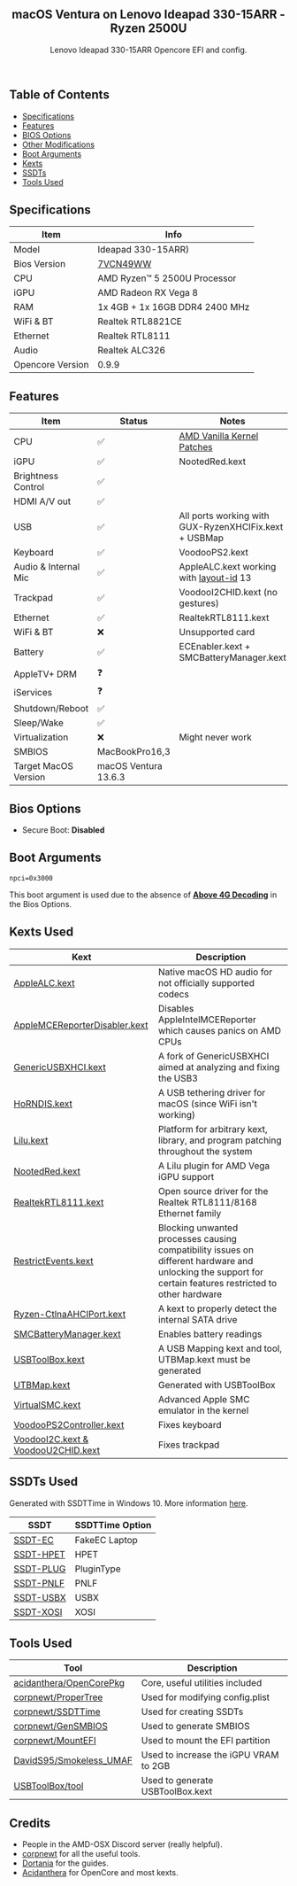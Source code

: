 <p align="center">
 <h2 align="center">macOS Ventura on Lenovo Ideapad 330-15ARR - Ryzen 2500U</h2>
 <p align="center">Lenovo Ideapad 330-15ARR Opencore EFI and config.</p>
</p>
<p align="center"><img src="https://img.shields.io/badge/Bios-7VCN49WW-blue?logo=lenovo&amp;logoColor=%23fff" alt="" />&nbsp;<img src="https://img.shields.io/badge/Opencore-0.9.9-black" alt="" />&nbsp;<img src="https://img.shields.io/badge/MacOS-Ventura%2013.6.3-green?logo=apple&amp;logoColor=%23fff" alt="" /></p>

## Table of Contents

*   [Specifications](#specifications)
*   [Features](#features)
*   [BIOS Options](#bios-options)
*   [Other Modifications](#other-modifications)
*   [Boot Arguments](#boot-arguments)
*   [Kexts](#kexts-used)
*   [SSDTs](#ssdts-used)
*   [Tools Used](#tools-used)

## Specifications

| Item  | Info  |
| ------------ | ------------ |
| Model  | Ideapad 330-15ARR)  |
| Bios Version  | [7VCN49WW](https://pcsupport.lenovo.com/us/en/products/laptops-and-netbooks/300-series/330-15arr/downloads/driver-list/component?name=BIOS%2FUEFI&id=5AC6A815-321D-440E-8833-B07A93E0428C)  |
| CPU  |  AMD Ryzen™ 5 2500U Processor |
|  iGPU | AMD Radeon RX Vega 8  |
| RAM  | 1x 4GB + 1x 16GB  DDR4 2400 MHz  |
| WiFi & BT | Realtek RTL8821CE  |
| Ethernet  | Realtek RTL8111  |
| Audio  | Realtek ALC326  |
| Opencore Version  | 0.9.9  |

## Features
| Item | Status | Notes |
| --- | --- | --- |
| CPU | ✅ | [AMD Vanilla Kernel Patches](https://github.com/AMD-OSX/AMD_Vanilla?tab=readme-ov-file#read-me-first) |
| iGPU | ✅ | NootedRed.kext|
| Brightness Control | ✅ | |
| HDMI A/V out | ✅ |   |
| USB | ✅ | All ports working with GUX-RyzenXHCIFix.kext + USBMap|
| Keyboard | ✅ | VoodooPS2.kext |
| Audio & Internal Mic| ✅ | AppleALC.kext working with [layout-id](https://dortania.github.io/OpenCore-Post-Install/universal/audio.html) 13|
| Trackpad | ✅ | VoodooI2CHID.kext (no gestures)|
| Ethernet | ✅ | RealtekRTL8111.kext |
| WiFi & BT|❌| Unsupported card|
| Battery | ✅ | ECEnabler.kext + SMCBatteryManager.kext|
| AppleTV+ DRM | ❓| |
| iServices | ❓ | |
| Shutdown/Reboot | ✅ |   |
| Sleep/Wake | ✅ | |
| Virtualization |❌|Might never work|
| SMBIOS  | MacBookPro16,3   |
| Target MacOS Version  | macOS Ventura 13.6.3  |

## Bios Options

*   Secure Boot: **Disabled**

## Boot Arguments

`npci=0x3000` 

This boot argument is used due to the absence of [**Above 4G Decoding**](https://dortania.github.io/OpenCore-Install-Guide/AMD/zen.html#enable) in the Bios Options.

## Kexts Used

| Kext | Description |
| --- | --- |
| [AppleALC.kext](https://github.com/acidanthera/AppleALC) | Native macOS HD audio for not officially supported codecs |
| [AppleMCEReporterDisabler.kext](https://files.amd-osx.com/AppleMCEReporterDisabler.kext.zip) | Disables AppleIntelMCEReporter which causes panics on AMD CPUs |
| [GenericUSBXHCI.kext](https://github.com/RattletraPM/GUX-RyzenXHCIFix) | A fork of GenericUSBXHCI aimed at analyzing and fixing the USB3 |
| [HoRNDIS.kext](https://github.com/TomHeaven/HoRNDIS) | A USB tethering driver for macOS (since WiFi isn't working) |
| [Lilu.kext](https://github.com/acidanthera/Lilu) | Platform for arbitrary kext, library, and program patching throughout the system |
| [NootedRed.kext](https://github.com/ChefKissInc/NootedRed) | A Lilu plugin for AMD Vega iGPU support |
| [RealtekRTL8111.kext](https://github.com/Mieze/RTL8111_driver_for_OS_X) | Open source driver for the Realtek RTL8111/8168 Ethernet family |
| [RestrictEvents.kext](https://github.com/acidanthera/RestrictEvents) | Blocking unwanted processes causing compatibility issues on different hardware and unlocking the support for certain features restricted to other hardware |
| [Ryzen-CtlnaAHCIPort.kext]() | A kext to properly detect the internal SATA drive |
| [SMCBatteryManager.kext](https://github.com/acidanthera/VirtualSMC) | Enables battery readings |
| [USBToolBox.kext](https://github.com/corpnewt/USBMap) | A USB Mapping kext and tool,  UTBMap.kext must be generated |
| [UTBMap.kext](https://github.com/USBToolBox/tool) | Generated with USBToolBox |
| [VirtualSMC.kext](https://github.com/acidanthera/VirtualSMC) | Advanced Apple SMC emulator in the kernel |
| [VoodooPS2Controller.kext](https://github.com/acidanthera/VoodooPS2) | Fixes keyboard |
| [VoodooI2C.kext & VoodooU2CHID.kext](https://nootinc.github.io/Extras/Kexts/VoodooI2C.zip) | Fixes trackpad |

## SSDTs Used

Generated with SSDTTime in Windows 10. More information [here](https://chefkissinc.github.io/guide/gathering-files/acpi).

| SSDT | SSDTTime Option
| --- | --- |
| [SSDT-EC ](https://chefkissinc.github.io/guide/gathering-files/acpi) | FakeEC Laptop |
| [SSDT-HPET](https://chefkissinc.github.io/guide/gathering-files/T) | HPET |
| [SSDT-PLUG](https://chefkissinc.github.io/guide/gathering-files/acpi) | PluginType |
| [SSDT-PNLF](https://chefkissinc.github.io/guide/gathering-files/acpi) | PNLF |
| [SSDT-USBX](https://chefkissinc.github.io/guide/gathering-files/acpi) | USBX |
| [SSDT-XOSI](https://chefkissinc.github.io/guide/gathering-files/acpi) | XOSI |

## Tools Used

| Tool | Description |
| --- | --- |
| [acidanthera/OpenCorePkg](https://github.com/acidanthera/OpenCorePkg/releases) | Core, useful utilities included |
| [corpnewt/ProperTree](https://github.com/corpnewt/ProperTree) | Used for modifying config.plist |
| [corpnewt/SSDTTime](https://github.com/corpnewt/SSDTTime) | Used for creating SSDTs |
| [corpnewt/GenSMBIOS](https://github.com/corpnewt/GenSMBIOS) | Used to generate SMBIOS |
| [corpnewt/MountEFI](https://github.com/corpnewt/MountEFI) | Used to mount the EFI partition |
| [DavidS95/Smokeless_UMAF](https://github.com/DavidS95/Smokeless_UMAF) | Used to increase the iGPU VRAM to 2GB|
| [USBToolBox/tool](https://github.com/USBToolBox/tool) | Used to generate USBToolBox.kext |

## Credits

*   People in the AMD-OSX Discord server (really helpful).
*   [corpnewt](https://github.com/corpnewt) for all the useful tools.
*   [Dortania](https://dortania.github.io/OpenCore-Install-Guide/) for the guides.
*   [Acidanthera](https://github.com/acidanthera) for OpenCore and most kexts.
